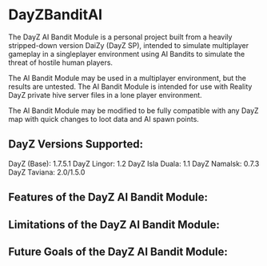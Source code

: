 DayZBanditAI
============

The DayZ AI Bandit Module is a personal project built from a heavily stripped-down version DaiZy (DayZ SP), intended to simulate multiplayer gameplay in a singleplayer environment using AI Bandits to simulate the threat of hostile human players. 

The AI Bandit Module may be used in a multiplayer environment, but the results are untested. The AI Bandit Module is intended for use with Reality DayZ private hive server files in a lone player environment. 

The AI Bandit Module may be modified to be fully compatible with any DayZ map with quick changes to loot data and AI spawn points.


DayZ Versions Supported:
------------------------------------
DayZ (Base): 1.7.5.1
DayZ Lingor: 1.2
DayZ Isla Duala: 1.1
DayZ Namalsk: 0.7.3
DayZ Taviana: 2.0/1.5.0

Features of the DayZ AI Bandit Module:
---------------------------------------


Limitations of the DayZ AI Bandit Module:
-----------------------------------------


Future Goals of the DayZ AI Bandit Module:
-----------------------------------------